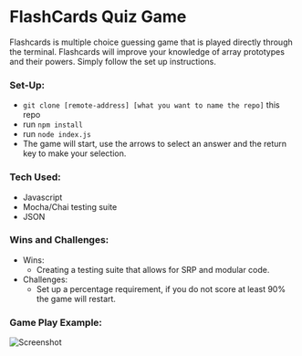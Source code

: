 # FlashCards Quiz Game
  Flashcards is multiple choice guessing game that is played directly through the terminal. Flashcards will improve your knowledge of array prototypes and their powers. Simply follow the set up instructions.

### Set-Up:
  - `git clone [remote-address] [what you want to name the repo]` this repo
  - run `npm install`
  - run `node index.js`
  - The game will start, use the arrows to select an answer and the return key to make your selection.

### Tech Used:
  - Javascript 
  - Mocha/Chai testing suite
  - JSON 

### Wins and Challenges:
  - Wins:
    - Creating a testing suite that allows for SRP and modular code.
  - Challenges:
    - Set up a percentage requirement, if you do not score at least 90% the game will restart.  

### Game Play Example:

![Screenshot](flashcards.GIF.gif)
